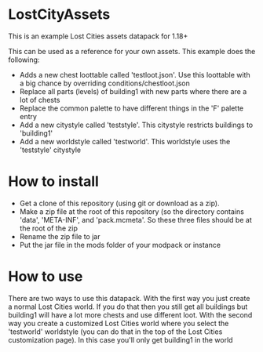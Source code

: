 # LostCityAssets
This is an example Lost Cities assets datapack for 1.18+

This can be used as a reference for your own assets. This example does the following:
* Adds a new chest loottable called 'testloot.json'. Use this loottable with a big chance by overriding conditions/chestloot.json
* Replace all parts (levels) of building1 with new parts where there are a lot of chests
* Replace the common palette to have different things in the 'F' palette entry
* Add a new citystyle called 'teststyle'. This citystyle restricts buildings to 'building1'
* Add a new worldstyle called 'testworld'. This worldstyle uses the 'teststyle' citystyle

# How to install
* Get a clone of this repository (using git or download as a zip).
* Make a zip file at the root of this repository (so the directory contains 'data', 'META-INF', and 'pack.mcmeta'. So these three files should be at the root of the zip
* Rename the zip file to jar
* Put the jar file in the mods folder of your modpack or instance

# How to use
There are two ways to use this datapack. With the first way you just create a normal Lost Cities world. If you do that then you still get all buildings but building1 will have a lot more chests and use different loot. With the second way you create a customized Lost Cities world where you select the 'testworld' worldstyle (you can do that in the top of the Lost Cities customization page). In this case you'll only get building1 in the world
